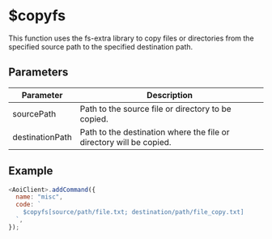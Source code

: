 # $copyfs

This function uses the fs-extra library to copy files or directories from the specified source path to the specified destination path.

## Parameters

| Parameter       | Description                                                         |
| --------------- | ------------------------------------------------------------------- |
| sourcePath      | Path to the source file or directory to be copied.                  |
| destinationPath | Path to the destination where the file or directory will be copied. |

## Example

```js
<AoiClient>.addCommand({
  name: "misc",
  code: `
    $copyfs[source/path/file.txt; destination/path/file_copy.txt]
  `,
});
```
